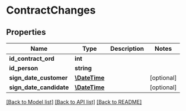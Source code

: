 # ContractChanges

## Properties
Name | Type | Description | Notes
------------ | ------------- | ------------- | -------------
**id_contract_ord** | **int** |  | 
**id_person** | **string** |  | 
**sign_date_customer** | [**\DateTime**](\DateTime.md) |  | [optional] 
**sign_date_candidate** | [**\DateTime**](\DateTime.md) |  | [optional] 

[[Back to Model list]](../../README.md#documentation-for-models) [[Back to API list]](../../README.md#documentation-for-api-endpoints) [[Back to README]](../../README.md)

